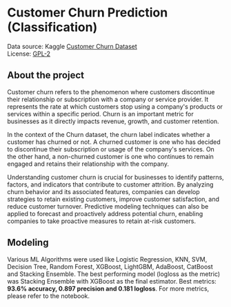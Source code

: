 # Customer Churn Prediction (Classification)

Data source: Kaggle [Customer Churn Dataset](https://www.kaggle.com/datasets/muhammadshahidazeem/customer-churn-dataset)<br>
License: [GPL-2](https://www.gnu.org/licenses/old-licenses/gpl-2.0.en.html)


## About the project
Customer churn refers to the phenomenon where customers discontinue their relationship or subscription with a company or service provider. It represents the rate at which customers stop using a company's products or services within a specific period. Churn is an important metric for businesses as it directly impacts revenue, growth, and customer retention.

In the context of the Churn dataset, the churn label indicates whether a customer has churned or not. A churned customer is one who has decided to discontinue their subscription or usage of the company's services. On the other hand, a non-churned customer is one who continues to remain engaged and retains their relationship with the company.

Understanding customer churn is crucial for businesses to identify patterns, factors, and indicators that contribute to customer attrition. By analyzing churn behavior and its associated features, companies can develop strategies to retain existing customers, improve customer satisfaction, and reduce customer turnover. Predictive modeling techniques can also be applied to forecast and proactively address potential churn, enabling companies to take proactive measures to retain at-risk customers.

## Modeling
Various ML Algorithms were used like Logistic Regression, KNN, SVM, Decision Tree, Random Forest, XGBoost, LightGBM, AdaBoost, CatBoost and Stacking Ensemble. The best performing model (logloss as the metric) was Stacking Ensemble with XGBoost as the final estimator. Best metrics: **93.6% accuracy, 0.897 precision and 0.181 logloss**. For more metrics, please refer to the notebook.
